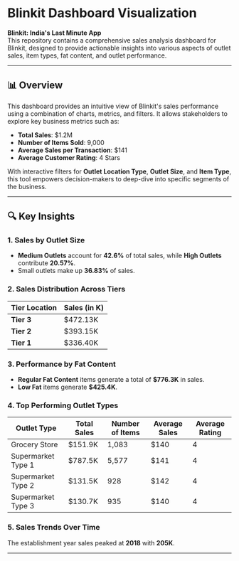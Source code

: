 # Blinkit Dashboard Visualization

**Blinkit: India's Last Minute App**  
This repository contains a comprehensive sales analysis dashboard for Blinkit, designed to provide actionable insights into various aspects of outlet sales, item types, fat content, and outlet performance.

---

## 📊 Overview

This dashboard provides an intuitive view of Blinkit's sales performance using a combination of charts, metrics, and filters. It allows stakeholders to explore key business metrics such as:

- **Total Sales**: $1.2M  
- **Number of Items Sold**: 9,000  
- **Average Sales per Transaction**: $141  
- **Average Customer Rating**: 4 Stars  

With interactive filters for **Outlet Location Type**, **Outlet Size**, and **Item Type**, this tool empowers decision-makers to deep-dive into specific segments of the business.

---

## 🔍 Key Insights

### 1. Sales by Outlet Size
- **Medium Outlets** account for **42.6%** of total sales, while **High Outlets** contribute **20.57%**.
- Small outlets make up **36.83%** of sales.

### 2. Sales Distribution Across Tiers
| Tier Location | Sales (in K) |
|---------------|--------------|
| **Tier 3**    | $472.13K     |
| **Tier 2**    | $393.15K     |
| **Tier 1**    | $336.40K     |

### 3. Performance by Fat Content
- **Regular Fat Content** items generate a total of **$776.3K** in sales.
- **Low Fat** items generate **$425.4K**.

### 4. Top Performing Outlet Types
| Outlet Type         | Total Sales | Number of Items | Average Sales | Average Rating |
|---------------------|-------------|-----------------|---------------|----------------|
| Grocery Store       | $151.9K     | 1,083           | $140          | 4              |
| Supermarket Type 1  | $787.5K     | 5,577           | $141          | 4              |
| Supermarket Type 2  | $131.5K     | 928             | $142          | 4              |
| Supermarket Type 3  | $130.7K     | 935             | $140          | 4              |

### 5. Sales Trends Over Time
The establishment year sales peaked at **2018** with **205K**.

---


